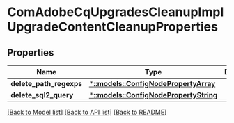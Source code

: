 # ComAdobeCqUpgradesCleanupImplUpgradeContentCleanupProperties

## Properties
Name | Type | Description | Notes
------------ | ------------- | ------------- | -------------
**delete_path_regexps** | [***::models::ConfigNodePropertyArray**](configNodePropertyArray.md) |  | [optional] 
**delete_sql2_query** | [***::models::ConfigNodePropertyString**](configNodePropertyString.md) |  | [optional] 

[[Back to Model list]](../README.md#documentation-for-models) [[Back to API list]](../README.md#documentation-for-api-endpoints) [[Back to README]](../README.md)


